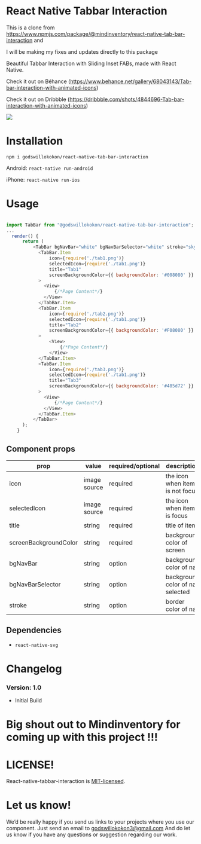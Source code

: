 # React Native Tabbar Interaction

This is a clone from https://www.npmjs.com/package/@mindinventory/react-native-tab-bar-interaction and

I will be making my fixes and updates directly to this package

Beautiful Tabbar Interaction with Sliding Inset FABs,
made with React Native.


Check it out on Béhance (https://www.behance.net/gallery/68043143/Tab-bar-interaction-with-animated-icons)

Check it out on Dribbble (https://dribbble.com/shots/4844696-Tab-bar-interaction-with-animated-icons)


<img src="https://cdn.dribbble.com/users/1233499/screenshots/4844696/preview.gif" >


# Installation
`npm i godswillokokon/react-native-tab-bar-interaction`

Android: `react-native run-android`

iPhone: `react-native run-ios`


# Usage

```js

import TabBar from "@godswillokokon/react-native-tab-bar-interaction";
...
  render() {
      return (
          <TabBar bgNavBar="white" bgNavBarSelector="white" stroke="skyblue">
            <TabBar.Item
                icon={require('./tab1.png')}
                selectedIcon={require('./tab1.png')}
                title="Tab1"
                screenBackgroundColor={{ backgroundColor: '#008080' }}
            >
              <View>
                  {/*Page Content*/}
              </View>
            </TabBar.Item>
            <TabBar.Item
                icon={require('./tab2.png')}
                selectedIcon={require('./tab1.png')}
                title="Tab2"
                screenBackgroundColor={{ backgroundColor: '#F08080' }}
            >
                <View>
                    {/*Page Content*/}
                </View>
            </TabBar.Item>
            <TabBar.Item
                icon={require('./tab3.png')}
                selectedIcon={require('./tab1.png')}
                title="Tab3"
                screenBackgroundColor={{ backgroundColor: '#485d72' }}
            >
              <View>
                  {/*Page Content*/}
              </View>
            </TabBar.Item>
          </TabBar>
      );
    }
```

## Component props

| prop | value | required/optional | description |
| --- | --- | --- | --- |
| icon | image source | required | the icon when item is not focus |
| selectedIcon | image source | required | the icon when item is focus |
| title | string | required | title of item |
| screenBackgroundColor | string | required | background color of screen |
| bgNavBar | string | option | background color of nav |
| bgNavBarSelector | string | option | background color of nav selected |
| stroke | string | option | border color of nav |

## Dependencies

* `react-native-svg`


# Changelog

### Version: 1.0

  * Initial Build


# Big shout out to Mindinventory for coming up with this project !!!

# LICENSE!

React-native-tabbar-interaction is [MIT-licensed](https://github.com/godswillokokon/react-native-tabbar-interaction/blob/master/LICENSE).

# Let us know!
We’d be really happy if you send us links to your projects where you use our component. Just send an email to godswillokokon3@gmail.com And do let us know if you have any questions or suggestion regarding our work.
